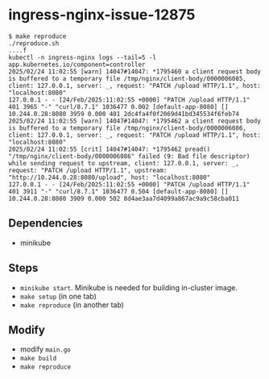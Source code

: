 # ingress-nginx-issue-12875

```
$ make reproduce
./reproduce.sh
....f
kubectl -n ingress-nginx logs --tail=5 -l app.kubernetes.io/component=controller
2025/02/24 11:02:55 [warn] 14047#14047: *1795460 a client request body is buffered to a temporary file /tmp/nginx/client-body/0000006085, client: 127.0.0.1, server: _, request: "PATCH /upload HTTP/1.1", host: "localhost:8080"
127.0.0.1 - - [24/Feb/2025:11:02:55 +0000] "PATCH /upload HTTP/1.1" 401 3965 "-" "curl/8.7.1" 1036477 0.002 [default-app-8080] [] 10.244.0.28:8080 3959 0.000 401 2dc4fa4f0f2069d41bd345534f6feb74
2025/02/24 11:02:55 [warn] 14047#14047: *1795462 a client request body is buffered to a temporary file /tmp/nginx/client-body/0000006086, client: 127.0.0.1, server: _, request: "PATCH /upload HTTP/1.1", host: "localhost:8080"
2025/02/24 11:02:55 [crit] 14047#14047: *1795462 pread() "/tmp/nginx/client-body/0000006086" failed (9: Bad file descriptor) while sending request to upstream, client: 127.0.0.1, server: _, request: "PATCH /upload HTTP/1.1", upstream: "http://10.244.0.28:8080/upload", host: "localhost:8080"
127.0.0.1 - - [24/Feb/2025:11:02:55 +0000] "PATCH /upload HTTP/1.1" 401 3911 "-" "curl/8.7.1" 1036477 0.504 [default-app-8080] [] 10.244.0.28:8080 3909 0.000 502 8d4ae3aa7d4099a867ac9a9c58cba011
```

## Dependencies
- minikube

## Steps
- `minikube start`. Minikube is needed for building in-cluster image.
- `make setup` (in one tab)
- `make reproduce` (in another tab)

## Modify
- modify `main.go`
- `make build`
- `make reproduce`
